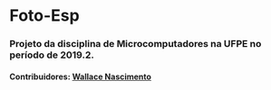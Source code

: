 # Foto-Esp

### Projeto da disciplina de Microcomputadores na UFPE no período de 2019.2. 

#### Contribuidores: [Wallace Nascimento](http://github.com/Wallace-NMelo)
